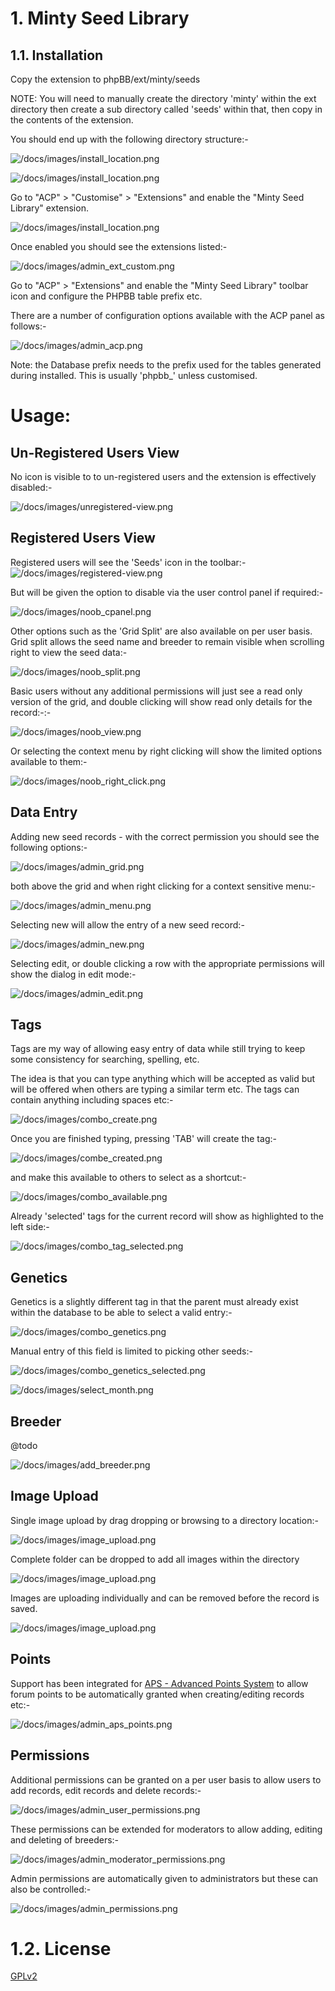 # 1. Minty Seed Library




## 1.1. Installation

Copy the extension to phpBB/ext/minty/seeds

NOTE: You will need to manually create the directory 'minty' within the ext directory then create a sub directory called 'seeds' within that, then copy in the contents of the extension. 

You should end up with the following directory structure:-

![/docs/images/install_location.png](./docs/images/enable.png)

![/docs/images/install_location.png](./docs/images/install_location.png)

Go to "ACP" > "Customise" > "Extensions" and enable the "Minty Seed Library" extension.

![/docs/images/install_location.png](./docs/images/confirm.png)

Once enabled you should see the extensions listed:-

![/docs/images/admin_ext_custom.png](./docs/images/admin_ext_custom.png)


Go to "ACP" > "Extensions" and enable the "Minty Seed Library" toolbar icon and configure the PHPBB table prefix etc.

There are a number of configuration options available with the ACP panel as follows:-

![/docs/images/admin_acp.png](./docs/images/admin_acp.png)

Note: the Database prefix needs to the prefix used for the tables generated during installed. This is usually 'phpbb_' unless customised.

# Usage:

## Un-Registered Users View

No icon is visible to to un-registered users and the extension is effectively disabled:-

![/docs/images/unregistered-view.png](./docs/images/unregistered-view.png)

## Registered Users View

Registered users will see the 'Seeds' icon in the toolbar:-
![/docs/images/registered-view.png](./docs/images/registered-view.png)

But will be given the option to disable via the user control panel if required:-

![/docs/images/noob_cpanel.png](./docs/images/noob_cpanel.png)

Other options such as the 'Grid Split' are also available on per user basis.
Grid split allows the seed name and breeder to remain visible when scrolling right to view the seed data:-

![/docs/images/noob_split.png](./docs/images/noob_split.png)

Basic users without any additional permissions will just see a read only version of the grid, and double clicking will show read only details for the record:-:- 

![/docs/images/noob_view.png](./docs/images/noob_view.png)

Or selecting the context menu by right clicking will show the limited options available to them:-

![/docs/images/noob_right_click.png](./docs/images/noob_right_click.png)



## Data Entry

Adding new seed records - with the correct permission you should see the following options:-

![/docs/images/admin_grid.png](./docs/images/admin_grid.png)

both above the grid and when right clicking for a context sensitive menu:-

![/docs/images/admin_menu.png](./docs/images/admin_menu.png)

Selecting new will allow the entry of a new seed record:-

![/docs/images/admin_new.png](./docs/images/admin_new.png)

Selecting edit, or double clicking a row with the appropriate permissions will show the dialog in edit mode:-

![/docs/images/admin_edit.png](./docs/images/admin_edit.png)


## Tags

Tags are my way of allowing easy entry of data while still trying to keep some consistency for searching, spelling, etc.

The idea is that you can type anything which will be accepted as valid but will be offered when others are typing a similar term etc. The tags can contain anything including spaces etc:-


![/docs/images/combo_create.png](./docs/images/combo_create.png)

Once you are finished typing, pressing 'TAB' will create the tag:-

![/docs/images/combe_created.png](./docs/images/combe_created.png)

and make this available to others to select as a shortcut:-

![/docs/images/combo_available.png](./docs/images/combo_available.png)

Already 'selected' tags for the current record will show as highlighted to the left side:-

![/docs/images/combo_tag_selected.png](./docs/images/combo_tag_selected.png)



## Genetics

Genetics is a slightly different tag in that the parent must already exist within the database to be able to select a valid entry:-

![/docs/images/combo_genetics.png](./docs/images/combo_genetics.png)

Manual entry of this field is limited to picking other seeds:-

![/docs/images/combo_genetics_selected.png](./docs/images/combo_genetics_selected.png)


![/docs/images/select_month.png](./docs/images/select_month.png)

## Breeder 

@todo

![/docs/images/add_breeder.png](./docs/images/add_breeder.png)


## Image Upload

Single image upload by drag dropping or browsing to a directory location:-

![/docs/images/image_upload.png](./docs/images/image_upload.png)

Complete folder can be dropped to add all images within the directory

![/docs/images/image_upload.png](./docs/images/drop_folders_of_images.png)

Images are uploading individually and can be removed before the record is saved.

![/docs/images/image_upload.png](./docs/images/multi-uploading.png)


## Points

Support has been integrated for [APS - Advanced Points System](https://github.com/phpBB-Studio/AdvancedPointsSystem) to allow forum points to be automatically granted when creating/editing records etc:-

![/docs/images/admin_aps_points.png](./docs/images/admin_aps_points.png)


## Permissions

Additional permissions can be granted on a per user basis to allow users to add records, edit records and delete records:-

![/docs/images/admin_user_permissions.png](./docs/images/admin_user_permissions.png)

These permissions can be extended for moderators to allow adding, editing and deleting of breeders:-

![/docs/images/admin_moderator_permissions.png](./docs/images/admin_moderator_permissions.png)

Admin permissions are automatically given to administrators but these can also be controlled:-

![/docs/images/admin_permissions.png](./docs/images/admin_permissions.png)


# 1.2. License

[GPLv2](license.txt)

